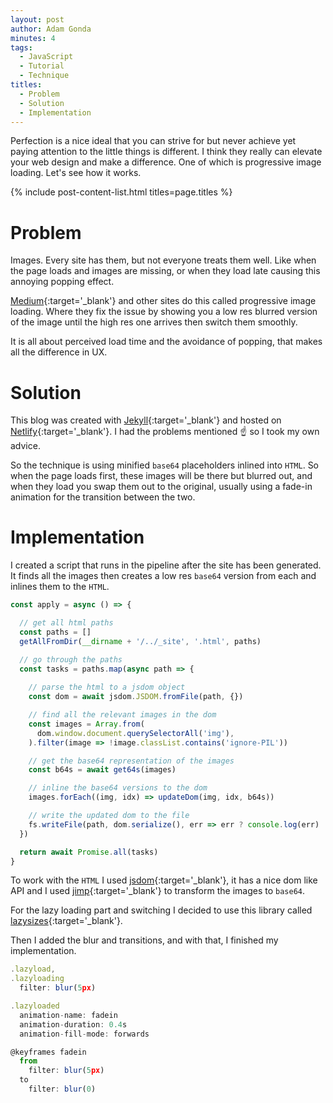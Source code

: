 ```yaml
---
layout: post
author: Adam Gonda
minutes: 4
tags:
  - JavaScript
  - Tutorial
  - Technique
titles:
  - Problem
  - Solution
  - Implementation
---
```


Perfection is a nice ideal that you can strive for but never achieve
yet paying attention to the little things is different. I think they
really can elevate your web design and make a difference.
One of which is progressive image loading. Let's see how it works.

{% include post-content-list.html titles=page.titles %}

# Problem

Images. Every site has them, but not everyone treats them well.
Like when the page loads and images are missing, or when they load late
causing this annoying popping effect.

[Medium](https://medium.com/){:target='_blank'} and other sites do this
called progressive image loading. Where they fix the issue by showing you a low res blurred
version of the image until the high res one arrives then switch them smoothly.

It is all about perceived load time and the avoidance
of popping, that makes all the difference in UX.

# Solution

This blog was created with [Jekyll](https://jekyllrb.com/){:target='_blank'} and hosted on [Netlify](https://jekyllrb.com/){:target='_blank'}.
I had the problems mentioned ☝️ so I took my own advice.

So the technique is using minified `base64` placeholders
inlined into `HTML`. So when the page loads first, these images will be there
but blurred out, and when they load you swap them out to the original,
usually using a fade-in animation for the transition between the two.

# Implementation

I created a script that runs in the pipeline after the site has been generated.
It finds all the images then creates a low res `base64` version from each and inlines them to the `HTML`.

```js
const apply = async () => {

  // get all html paths
  const paths = []
  getAllFromDir(__dirname + '/../_site', '.html', paths)

  // go through the paths
  const tasks = paths.map(async path => {
    
    // parse the html to a jsdom object
    const dom = await jsdom.JSDOM.fromFile(path, {})

    // find all the relevant images in the dom
    const images = Array.from(
      dom.window.document.querySelectorAll('img'),
    ).filter(image => !image.classList.contains('ignore-PIL'))

    // get the base64 representation of the images
    const b64s = await get64s(images)

    // inline the base64 versions to the dom
    images.forEach((img, idx) => updateDom(img, idx, b64s))

    // write the updated dom to the file
    fs.writeFile(path, dom.serialize(), err => err ? console.log(err) : null) // prettier-ignore
  })

  return await Promise.all(tasks)
}
```

To work with the `HTML` I used [jsdom](https://github.com/jsdom/jsdom){:target='_blank'}, it has a nice dom like API
and I used [jimp](https://github.com/oliver-moran/jimp){:target='_blank'} to transform the images to `base64`.

For the lazy loading part and switching I decided to use this library called [lazysizes](https://github.com/aFarkas/lazysizes){:target='_blank'}.

Then I added the blur and transitions, and with that, I finished my implementation.

```js
.lazyload,
.lazyloading
  filter: blur(5px)

.lazyloaded
  animation-name: fadein
  animation-duration: 0.4s
  animation-fill-mode: forwards

@keyframes fadein
  from
    filter: blur(5px)
  to
    filter: blur(0)
```
